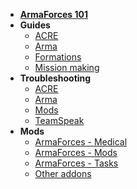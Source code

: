 <!-- docs/_sidebar.md -->

- [**ArmaForces 101**](en/main/101.md)
- **Guides**
  - [ACRE](en/guides/acre.md)
  - [Arma](en/guides/arma.md)
  - [Formations](en/guides/formations.md)
  - [Mission making](en/guides/missionmaking.md)
- **Troubleshooting**
  - [ACRE](en/troubleshooting/acre.md)
  - [Arma](en/troubleshooting/arma.md)
  - [Mods](en/troubleshooting/mods.md)
  - [TeamSpeak](en/troubleshooting/ts.md)
- **Mods**
  - [ArmaForces - Medical](en/mods/armaforces_medical.md)
  - [ArmaForces - Mods](en/mods/armaforces_mods.md)
  - [ArmaForces - Tasks](en/mods/armaforces_tasks.md)
  - [Other addons](en/mods/other_addons.md)
